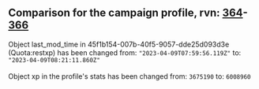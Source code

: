 ## Comparison for the campaign profile, rvn: [364](https://github.com/PRO100KatYT/FortniteProfileRevisions/tree/main/profiles/campaign/364%20campaign.json)-[366](https://github.com/PRO100KatYT/FortniteProfileRevisions/tree/main/profiles/campaign/366%20campaign.json)

Object last_mod_time in 45f1b154-007b-40f5-9057-dde25d093d3e (Quota:restxp) has been changed from: `"2023-04-09T07:59:56.119Z"` to: `"2023-04-09T08:21:11.860Z"`
<br><br>
Object xp in the profile's stats has been changed from: `3675190` to: `6008960`
<br><br>
